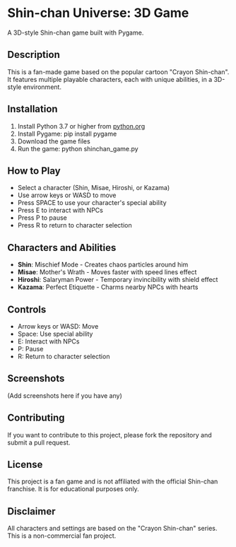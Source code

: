 
# Shin-chan Universe: 3D Game

A 3D-style Shin-chan game built with Pygame.

## Description
This is a fan-made game based on the popular cartoon "Crayon Shin-chan". It features multiple playable characters, each with unique abilities, in a 3D-style environment.

## Installation
1. Install Python 3.7 or higher from [python.org](https://www.python.org/downloads/)
2. Install Pygame:
pip install pygame
3. Download the game files
4. Run the game:
python shinchan_game.py

## How to Play
- Select a character (Shin, Misae, Hiroshi, or Kazama)
- Use arrow keys or WASD to move
- Press SPACE to use your character's special ability
- Press E to interact with NPCs
- Press P to pause
- Press R to return to character selection

## Characters and Abilities
- **Shin**: Mischief Mode - Creates chaos particles around him
- **Misae**: Mother's Wrath - Moves faster with speed lines effect
- **Hiroshi**: Salaryman Power - Temporary invincibility with shield effect
- **Kazama**: Perfect Etiquette - Charms nearby NPCs with hearts

## Controls
- Arrow keys or WASD: Move
- Space: Use special ability
- E: Interact with NPCs
- P: Pause
- R: Return to character selection

## Screenshots
(Add screenshots here if you have any)

## Contributing
If you want to contribute to this project, please fork the repository and submit a pull request.

## License
This project is a fan game and is not affiliated with the official Shin-chan franchise. It is for educational purposes only.

## Disclaimer
All characters and settings are based on the "Crayon Shin-chan" series. This is a non-commercial fan project.